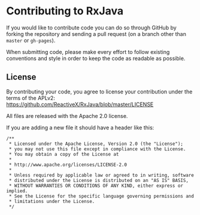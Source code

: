 # Contributing to RxJava

If you would like to contribute code you can do so through GitHub by forking the repository and sending a pull request (on a branch other than `master` or `gh-pages`).

When submitting code, please make every effort to follow existing conventions and style in order to keep the code as readable as possible.

## License

By contributing your code, you agree to license your contribution under the terms of the APLv2: https://github.com/ReactiveX/RxJava/blob/master/LICENSE

All files are released with the Apache 2.0 license.

If you are adding a new file it should have a header like this:

```
/**
 * Licensed under the Apache License, Version 2.0 (the "License");
 * you may not use this file except in compliance with the License.
 * You may obtain a copy of the License at
 * 
 * http://www.apache.org/licenses/LICENSE-2.0
 * 
 * Unless required by applicable law or agreed to in writing, software
 * distributed under the License is distributed on an "AS IS" BASIS,
 * WITHOUT WARRANTIES OR CONDITIONS OF ANY KIND, either express or implied.
 * See the License for the specific language governing permissions and
 * limitations under the License.
 */
 ```
